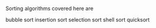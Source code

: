Sorting algorithms covered here are 

bubble sort 
insertion sort 
selection sort
shell sort 
quicksort 
